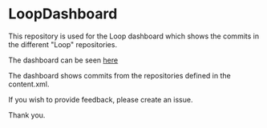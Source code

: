 # LoopDashboard

This repository is used for the Loop dashboard which shows the commits in the different "Loop" repositories.

The dashboard can be seen [here](http://tiny.cc/LoopCommits)

The dashboard shows commits from the repositories defined in the content.xml.

If you wish to provide feedback, please create an issue. 

Thank you.
